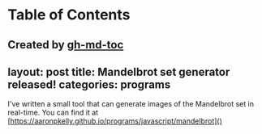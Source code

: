 
Table of Contents
=================



Created by [gh-md-toc](https://github.com/ekalinin/github-markdown-toc)
---
layout: post
title: Mandelbrot set generator released!
categories: programs
---

I've written a small tool that can generate images of the Mandelbrot set in
real-time. You can find it at
[https://aaronpkelly.github.io/programs/javascript/mandelbrot]()
